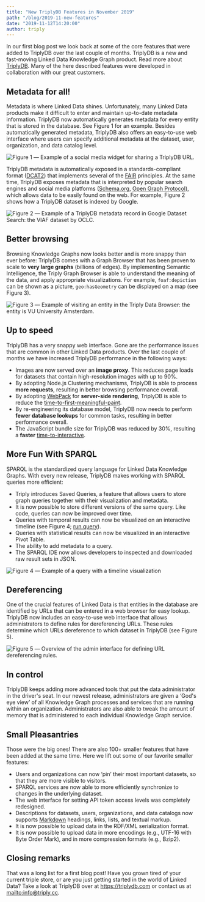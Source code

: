 ```yaml
---
title: "New TriplyDB Features in November 2019"
path: "/blog/2019-11-new-features"
date: "2019-11-12T14:20:00"
author: triply
---
```


In our first blog post we look back at some of the core features that were added to TriplyDB over the last couple of months.  TriplyDB is a new and fast-moving Linked Data Knowledge Graph product.  Read more about [TriplyDB](https://triply.cc/triplydb).  Many of the here described features were developed in collaboration with our great customers.

## Metadata for all!

Metadata is where Linked Data shines.  Unfortunately, many Linked Data products make it difficult to enter and maintain up-to-date metadata information.  TriplyDB now automatically generates metadata for every entity that is stored in the database.  See Figure 1 for an example.  Besides automatically generated metadata, TriplyDB also offers an easy-to-use web interface where users can specify additional metadata at the dataset, user, organization, and data catalog level.

![Figure 1 ― Example of a social media widget for sharing a TriplyDB URL.](social-share.png)

TriplyDB metadata is automatically exposed in a standards-compliant format ([DCAT2](https://www.w3.org/TR/vocab-dcat-2)) that implements several of the [FAIR](https://www.go-fair.org) principles.  At the same time, TriplyDB exposes metadata that is interpreted by popular search engines and social media platforms ([Schema.org](https://schema.org), [Open Graph Protocol](https://ogp.me)), which allows data to be easily found on the web.  For example, Figure 2 shows how a TriplyDB dataset is indexed by Google.

![Figure 2 ― Example of a TriplyDB metadata record in Google Dataset Search: the VIAF dataset by OCLC.](google-dataset-search.png)

## Better browsing

Browsing Knowledge Graphs now looks better and is more snappy than ever before: TriplyDB comes with a Graph Browser that has been proven to scale to **very large graphs** (billions of edges).  By implementing Semantic Intelligence, the Triply Graph Browser is able to understand the meaning of the data, and apply appropriate visualizations.  For example, `foaf:depiction` can be shown as a picture, `geo:hasGeometry` can be displayed on a map (see Figure 3).

![Figure 3 ― Example of visiting an entity in the Triply Data Browser: the entity is VU University Amsterdam.](graph-browser.png)

## Up to speed

TriplyDB has a very snappy web interface.  Gone are the performance issues that are common in other Linked Data products.  Over the last couple of months we have increased TriplyDB performance in the following ways:

  - Images are now served over an **image proxy**.  This reduces page loads for datasets that contain high-resolution images with up to 90%.
  - By adopting Node.js Clustering mechanisms, TriplyDB is able to process **more requests**, resulting in better browsing performance overall.
  - By adopting [WebPack](https://webpack.js.org/) for **server-side rendering**, TriplyDB is able to reduce the [time-to-first-meaningful-paint](https://developers.google.com/web/fundamentals/performance/user-centric-performance-metrics#first_meaningful_paint_and_hero_element_timing).
  - By re-engineering its database model, TriplyDB now needs to perform **fewer database lookups** for common tasks, resulting in better performance overall.
  - The JavaScript bundle size for TriplyDB was reduced by 30%, resulting a **faster** [time-to-interactive](https://developers.google.com/web/fundamentals/performance/user-centric-performance-metrics#time_to_interactive).

## More Fun With SPARQL

SPARQL is the standardized query language for Linked Data Knowledge Graphs.  With every new release, TriplyDB makes working with SPARQL queries more efficient:

  - Triply introduces Saved Queries, a feature that allows users to store graph queries together with their visualization and metadata.
  - It is now possible to store different versions of the same query.  Like code, queries can now be improved over time.
  - Queries with temporal results can now be visualized on an interactive timeline (see Figure 4; [run query](https://triplydb.com/DBpedia-association/-/queries/timeline-cars/8)).
  - Queries with statistical results can now be visualized in an interactive Pivot Table.
  - The ability to add metadata to a query.
  - The SPARQL IDE now allows developers to inspected and downloaded raw result sets in JSON.

![Figure 4 ― Example of a query with a timeline visualization](timeline-visualization.png)

## Dereferencing

One of the crucial features of Linked Data is that entities in the database are identified by URLs that can be entered in a web browser for easy lookup.  TriplyDB now includes an easy-to-use web interface that allows administrators to define rules for dereferencing URLs.  These rules determine which URLs dereference to which dataset in TriplyDB (see Figure 5).

![Figure 5 ― Overview of the admin interface for defining URL dereferencing rules.](url-dereference-rules.png)

## In control

TriplyDB keeps adding more advanced tools that put the data administrator in the driver's seat.  In our newest release, administrators are given a ‘God's eye view’ of all Knowledge Graph processes and services that are running within an organization.  Administrators are also able to tweak the amount of memory that is administered to each individual Knowledge Graph service.

## Small Pleasantries

Those were the big ones!  There are also 100+ smaller features that have been added at the same time.  Here we lift out some of our favorite smaller features:

  - Users and organizations can now ‘pin’ their most important datasets, so that they are more visible to visitors.
  - SPARQL services are now able to more efficiently synchronize to changes in the underlying dataset.
  - The web interface for setting API token access levels was completely redesigned.
  - Descriptions for datasets, users, organizations, and data catalogs now supports [Markdown](https://github.com/adam-p/markdown-here/wiki/Markdown-Cheatsheet) headings, links, lists, and textual markup.
  - It is now possible to upload data in the RDF/XML serialization format.
  - It is now possible to upload data in more encodings (e.g., UTF-16 with Byte Order Mark), and in more compression formats (e.g., Bzip2).

## Closing remarks

That was a long list for a first blog post!  Have you grown tired of your current triple store, or are you just getting started in the world of Linked Data?  Take a look at TriplyDB over at <https://triplydb.com> or contact us at <mailto:info@triply.cc>.
